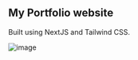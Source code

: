 ## My Portfolio website

Built using NextJS and Tailwind CSS.

![image](https://github.com/user-attachments/assets/321b1d04-f09a-4cac-a815-67ca161b10a0)
